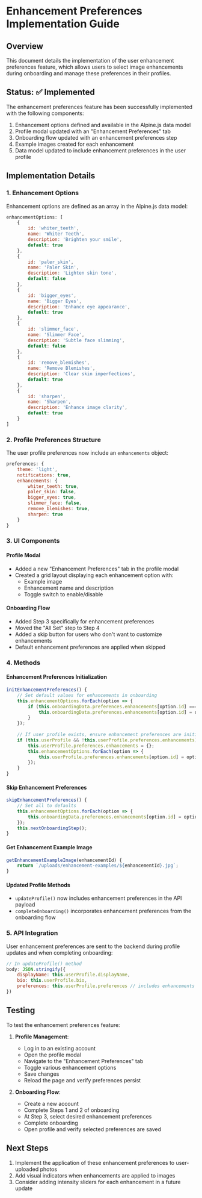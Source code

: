 # Enhancement Preferences Implementation Guide

## Overview

This document details the implementation of the user enhancement preferences feature, which allows users to select image enhancements during onboarding and manage these preferences in their profiles.

## Status: ✅ Implemented

The enhancement preferences feature has been successfully implemented with the following components:

1. Enhancement options defined and available in the Alpine.js data model
2. Profile modal updated with an "Enhancement Preferences" tab
3. Onboarding flow updated with an enhancement preferences step
4. Example images created for each enhancement
5. Data model updated to include enhancement preferences in the user profile

## Implementation Details

### 1. Enhancement Options

Enhancement options are defined as an array in the Alpine.js data model:

```javascript
enhancementOptions: [
    { 
        id: 'whiter_teeth', 
        name: 'Whiter Teeth', 
        description: 'Brighten your smile',
        default: true
    },
    { 
        id: 'paler_skin', 
        name: 'Paler Skin', 
        description: 'Lighten skin tone',
        default: false
    },
    { 
        id: 'bigger_eyes', 
        name: 'Bigger Eyes', 
        description: 'Enhance eye appearance',
        default: true
    },
    { 
        id: 'slimmer_face', 
        name: 'Slimmer Face', 
        description: 'Subtle face slimming',
        default: false
    },
    { 
        id: 'remove_blemishes', 
        name: 'Remove Blemishes', 
        description: 'Clear skin imperfections',
        default: true
    },
    { 
        id: 'sharpen', 
        name: 'Sharpen', 
        description: 'Enhance image clarity',
        default: true
    }
]
```

### 2. Profile Preferences Structure

The user profile preferences now include an `enhancements` object:

```javascript
preferences: {
    theme: 'light',
    notifications: true,
    enhancements: {
        whiter_teeth: true,
        paler_skin: false,
        bigger_eyes: true,
        slimmer_face: false,
        remove_blemishes: true,
        sharpen: true
    }
}
```

### 3. UI Components

#### Profile Modal
- Added a new "Enhancement Preferences" tab in the profile modal
- Created a grid layout displaying each enhancement option with:
  - Example image
  - Enhancement name and description
  - Toggle switch to enable/disable

#### Onboarding Flow
- Added Step 3 specifically for enhancement preferences
- Moved the "All Set" step to Step 4
- Added a skip button for users who don't want to customize enhancements
- Default enhancement preferences are applied when skipped

### 4. Methods

#### Enhancement Preferences Initialization
```javascript
initEnhancementPreferences() {
    // Set default values for enhancements in onboarding
    this.enhancementOptions.forEach(option => {
        if (this.onboardingData.preferences.enhancements[option.id] === undefined) {
            this.onboardingData.preferences.enhancements[option.id] = option.default;
        }
    });
    
    // If user profile exists, ensure enhancement preferences are initialized
    if (this.userProfile && !this.userProfile.preferences.enhancements) {
        this.userProfile.preferences.enhancements = {};
        this.enhancementOptions.forEach(option => {
            this.userProfile.preferences.enhancements[option.id] = option.default;
        });
    }
}
```

#### Skip Enhancement Preferences
```javascript
skipEnhancementPreferences() {
    // Set all to defaults
    this.enhancementOptions.forEach(option => {
        this.onboardingData.preferences.enhancements[option.id] = option.default;
    });
    this.nextOnboardingStep();
}
```

#### Get Enhancement Example Image
```javascript
getEnhancementExampleImage(enhancementId) {
    return `/uploads/enhancement-examples/${enhancementId}.jpg`;
}
```

#### Updated Profile Methods
- `updateProfile()` now includes enhancement preferences in the API payload
- `completeOnboarding()` incorporates enhancement preferences from the onboarding flow

### 5. API Integration

User enhancement preferences are sent to the backend during profile updates and when completing onboarding:

```javascript
// In updateProfile() method
body: JSON.stringify({
    displayName: this.userProfile.displayName,
    bio: this.userProfile.bio,
    preferences: this.userProfile.preferences // includes enhancements object
})
```

## Testing

To test the enhancement preferences feature:

1. **Profile Management**:
   - Log in to an existing account
   - Open the profile modal
   - Navigate to the "Enhancement Preferences" tab
   - Toggle various enhancement options
   - Save changes
   - Reload the page and verify preferences persist

2. **Onboarding Flow**:
   - Create a new account
   - Complete Steps 1 and 2 of onboarding
   - At Step 3, select desired enhancement preferences
   - Complete onboarding
   - Open profile and verify selected preferences are saved

## Next Steps

1. Implement the application of these enhancement preferences to user-uploaded photos
2. Add visual indicators when enhancements are applied to images
3. Consider adding intensity sliders for each enhancement in a future update 